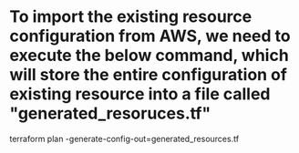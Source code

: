 # To import the existing resource configuration from AWS, we need to execute the below command, which will store the entire configuration of existing resource into a file called "generated_resoruces.tf"

terraform plan -generate-config-out=generated_resources.tf

